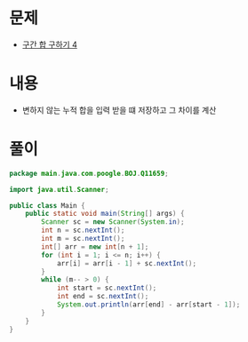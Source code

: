 # 문제
* [구간 합 구하기 4](https://www.acmicpc.net/problem/11659)

# 내용
* 변하지 않는 누적 합을 입력 받을 떄 저장하고 그 차이를 계산

# 풀이
```java
package main.java.com.poogle.BOJ.Q11659;

import java.util.Scanner;

public class Main {
    public static void main(String[] args) {
        Scanner sc = new Scanner(System.in);
        int n = sc.nextInt();
        int m = sc.nextInt();
        int[] arr = new int[n + 1];
        for (int i = 1; i <= n; i++) {
            arr[i] = arr[i - 1] + sc.nextInt();
        }
        while (m-- > 0) {
            int start = sc.nextInt();
            int end = sc.nextInt();
            System.out.println(arr[end] - arr[start - 1]);
        }
    }
}
```

